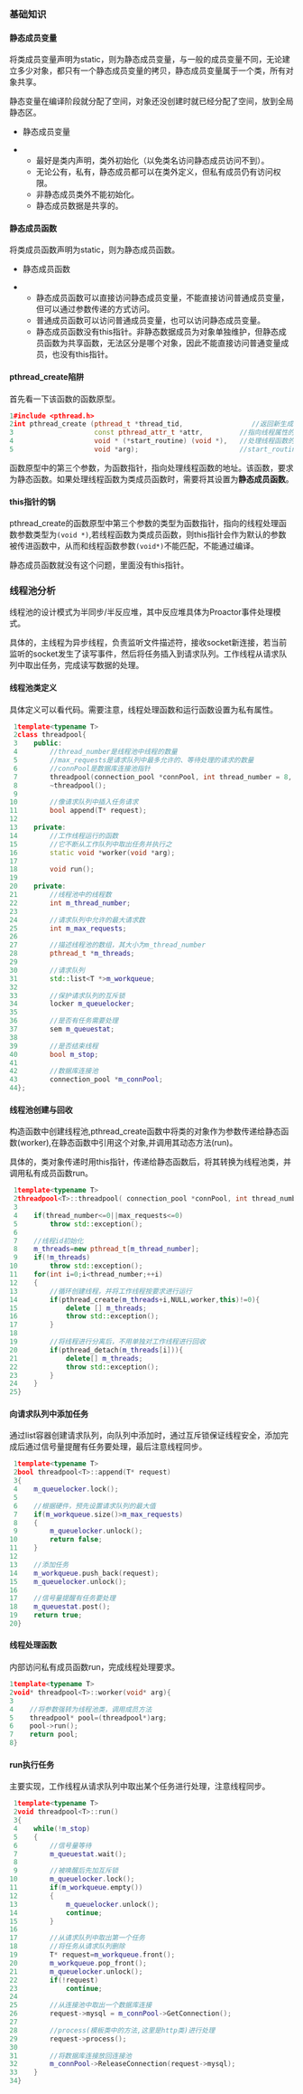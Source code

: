 ### 基础知识

#### **静态成员变量**

将类成员变量声明为static，则为静态成员变量，与一般的成员变量不同，无论建立多少对象，都只有一个静态成员变量的拷贝，静态成员变量属于一个类，所有对象共享。

静态变量在编译阶段就分配了空间，对象还没创建时就已经分配了空间，放到全局静态区。

- 静态成员变量

- - 最好是类内声明，类外初始化（以免类名访问静态成员访问不到）。
  - 无论公有，私有，静态成员都可以在类外定义，但私有成员仍有访问权限。
  - 非静态成员类外不能初始化。
  - 静态成员数据是共享的。

#### **静态成员函数**

将类成员函数声明为static，则为静态成员函数。

- 静态成员函数

- - 静态成员函数可以直接访问静态成员变量，不能直接访问普通成员变量，但可以通过参数传递的方式访问。
  - 普通成员函数可以访问普通成员变量，也可以访问静态成员变量。
  - 静态成员函数没有this指针。非静态数据成员为对象单独维护，但静态成员函数为共享函数，无法区分是哪个对象，因此不能直接访问普通变量成员，也没有this指针。

#### **pthread_create陷阱**

首先看一下该函数的函数原型。

```c++
1#include <pthread.h>
2int pthread_create (pthread_t *thread_tid,                 //返回新生成的线程的id
3                    const pthread_attr_t *attr,         //指向线程属性的指针,通常设置为NULL
4                    void * (*start_routine) (void *),   //处理线程函数的地址
5                    void *arg);                         //start_routine()中的参数
```

函数原型中的第三个参数，为函数指针，指向处理线程函数的地址。该函数，要求为静态函数。如果处理线程函数为类成员函数时，需要将其设置为**静态成员函数**。

#### **this指针的锅**

pthread_create的函数原型中第三个参数的类型为函数指针，指向的线程处理函数参数类型为`(void *)`,若线程函数为类成员函数，则this指针会作为默认的参数被传进函数中，从而和线程函数参数`(void*)`不能匹配，不能通过编译。

静态成员函数就没有这个问题，里面没有this指针。

### 线程池分析

线程池的设计模式为半同步/半反应堆，其中反应堆具体为Proactor事件处理模式。

具体的，主线程为异步线程，负责监听文件描述符，接收socket新连接，若当前监听的socket发生了读写事件，然后将任务插入到请求队列。工作线程从请求队列中取出任务，完成读写数据的处理。

#### **线程池类定义**

具体定义可以看代码。需要注意，线程处理函数和运行函数设置为私有属性。

```c++
 1template<typename T>
 2class threadpool{
 3    public:
 4        //thread_number是线程池中线程的数量
 5        //max_requests是请求队列中最多允许的、等待处理的请求的数量
 6        //connPool是数据库连接池指针
 7        threadpool(connection_pool *connPool, int thread_number = 8, int max_request = 10000);
 8        ~threadpool();
 9
10        //像请求队列中插入任务请求
11        bool append(T* request);
12
13    private:
14        //工作线程运行的函数
15        //它不断从工作队列中取出任务并执行之
16        static void *worker(void *arg);
17
18        void run();
19
20    private:
21        //线程池中的线程数
22        int m_thread_number;
23
24        //请求队列中允许的最大请求数
25        int m_max_requests;
26
27        //描述线程池的数组，其大小为m_thread_number
28        pthread_t *m_threads;
29
30        //请求队列
31        std::list<T *>m_workqueue;    
32
33        //保护请求队列的互斥锁    
34        locker m_queuelocker;
35
36        //是否有任务需要处理
37        sem m_queuestat;
38
39        //是否结束线程
40        bool m_stop;
41
42        //数据库连接池
43        connection_pool *m_connPool;  
44};
```

#### **线程池创建与回收**

构造函数中创建线程池,pthread_create函数中将类的对象作为参数传递给静态函数(worker),在静态函数中引用这个对象,并调用其动态方法(run)。

具体的，类对象传递时用this指针，传递给静态函数后，将其转换为线程池类，并调用私有成员函数run。

```C++
 1template<typename T>
 2threadpool<T>::threadpool( connection_pool *connPool, int thread_number, int max_requests) : m_thread_number(thread_number), m_max_requests(max_requests), m_stop(false), m_threads(NULL),m_connPool(connPool){
 3
 4    if(thread_number<=0||max_requests<=0)
 5        throw std::exception();
 6
 7    //线程id初始化
 8    m_threads=new pthread_t[m_thread_number];
 9    if(!m_threads)
10        throw std::exception();
11    for(int i=0;i<thread_number;++i)
12    {
13        //循环创建线程，并将工作线程按要求进行运行
14        if(pthread_create(m_threads+i,NULL,worker,this)!=0){
15            delete [] m_threads;
16            throw std::exception();
17        }
18
19        //将线程进行分离后，不用单独对工作线程进行回收
20        if(pthread_detach(m_threads[i])){
21            delete[] m_threads;
22            throw std::exception();
23        }
24    }
25}
```

#### **向请求队列中添加任务**

通过list容器创建请求队列，向队列中添加时，通过互斥锁保证线程安全，添加完成后通过信号量提醒有任务要处理，最后注意线程同步。

```C++
 1template<typename T>
 2bool threadpool<T>::append(T* request)
 3{
 4    m_queuelocker.lock();
 5
 6    //根据硬件，预先设置请求队列的最大值
 7    if(m_workqueue.size()>m_max_requests)
 8    {
 9        m_queuelocker.unlock();
10        return false;
11    }
12
13    //添加任务
14    m_workqueue.push_back(request);
15    m_queuelocker.unlock();
16
17    //信号量提醒有任务要处理
18    m_queuestat.post();
19    return true;
20}
```

#### **线程处理函数**

内部访问私有成员函数run，完成线程处理要求。

```C++
1template<typename T>
2void* threadpool<T>::worker(void* arg){
3
4    //将参数强转为线程池类，调用成员方法
5    threadpool* pool=(threadpool*)arg;
6    pool->run();
7    return pool;
8}
```

#### **run执行任务**

主要实现，工作线程从请求队列中取出某个任务进行处理，注意线程同步。

```c++
 1template<typename T>
 2void threadpool<T>::run()
 3{
 4    while(!m_stop)
 5    {    
 6        //信号量等待
 7        m_queuestat.wait();
 8
 9        //被唤醒后先加互斥锁
10        m_queuelocker.lock();
11        if(m_workqueue.empty())
12        {
13            m_queuelocker.unlock();
14            continue;
15        }
16
17        //从请求队列中取出第一个任务
18        //将任务从请求队列删除
19        T* request=m_workqueue.front();
20        m_workqueue.pop_front();
21        m_queuelocker.unlock();
22        if(!request)
23            continue;
24
25        //从连接池中取出一个数据库连接
26        request->mysql = m_connPool->GetConnection();
27
28        //process(模板类中的方法,这里是http类)进行处理
29        request->process();
30
31        //将数据库连接放回连接池
32        m_connPool->ReleaseConnection(request->mysql);
33    }
34}
```